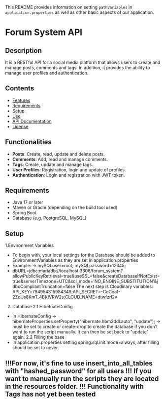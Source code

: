 This README provides information on setting `pathVariables` in `application.properties` as well as other basic aspects of our application.
# Forum System API

## Description

It is a RESTful API for a social media platform that allows users to create and manage posts, comments and tags. In addition, it provides the ability to manage user profiles and authentication.

## Contents

- [Features](#features)
- [Requirements](#requirements)
- [Setup](#setup)
- [Use](#use)
- [API Documentation](#api-documentation)
- [License](#license)

## Functionalities

- **Posts**: Create, read, update and delete posts.
- **Comments**: Add, read and manage comments.
- **Tags**: Create, update and manage tags.
- **User Profiles**: Registration, login and update of profiles.
- **Authentication**: Login and registration with JWT token.

## Requirements

- Java 17 or later
- Maven or Gradle (depending on the build tool used)
- Spring Boot
- Database (e.g. PostgreSQL, MySQL)

## Setup
1.Environment Variables
- To begin with, your local settings for the Database should be added to EnvironmentVariables as they are set in application.properties
- Example:
-> mySQLuser=root; mySQLpassword=12345;
- dbURL=jdbc:mariadb://localhost:3306/forum_system?allowPublicKeyRetrieval=true&useSSL=false&createDatabaseIfNotExist=true&serverTimezone=UTC&sql_mode='NO_ENGINE_SUBSTITUTION'&jdbcCompliantTruncation=false
 The next step is Cloudinary variables:
 API_KEY=794954315984349;API_SECRET=-CeCea1-2ZoUs8KmT_4BKIVRW2s;CLOUD_NAME=dtwfzrl2v
2. Database
2.1 HibetnateConfig
- In HibernateConfig -> hibernateProperties.setProperty("hibernate.hbm2ddl.auto", "update"); -> must be set to create or create-drop to create the database if you don't want to run the script manually. It can then be set back to "update" again.
2.2 Filling the base
- In application.properties setting spring.sql.init.mode=always, after filling should be set to never.

!!!For now, it's fine to use insert_into_all_tables with "hashed_password" for all users
!!! If you want to manually run the scripts they are located in the resources folder.
!!! Functionality with Tags has not yet been tested
- 
  
